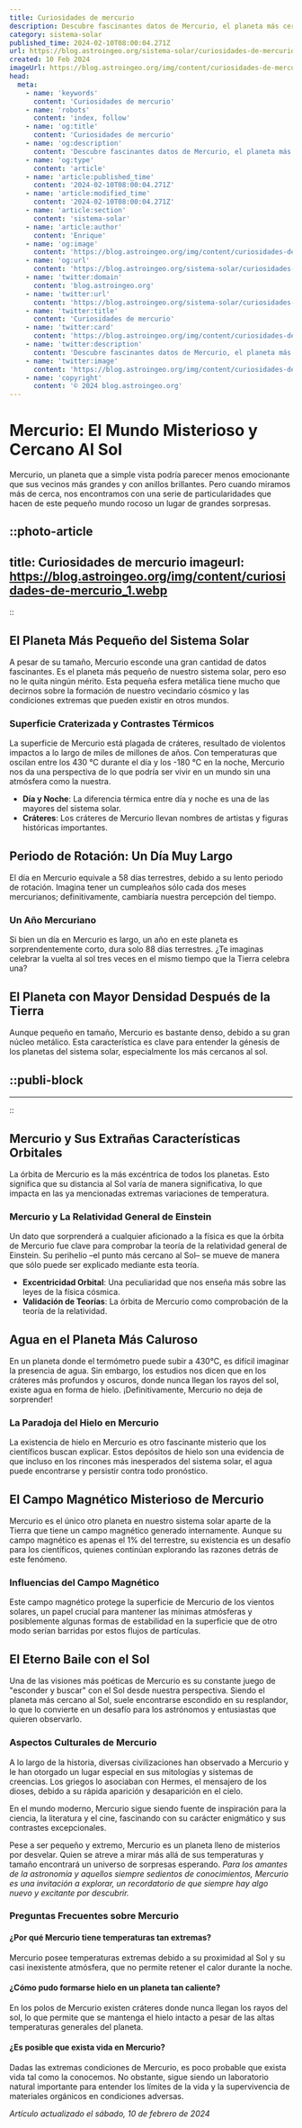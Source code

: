 ```yaml
---
title: Curiosidades de mercurio
description: Descubre fascinantes datos de Mercurio, el planeta más cercano al Sol. Misterios, exploraciones y curiosidades astronómicas únicas. 🌌🔍
category: sistema-solar
published_time: 2024-02-10T08:00:04.271Z
url: https://blog.astroingeo.org/sistema-solar/curiosidades-de-mercurio
created: 10 Feb 2024
imageUrl: https://blog.astroingeo.org/img/content/curiosidades-de-mercurio_1.webp
head:
  meta:
    - name: 'keywords'
      content: 'Curiosidades de mercurio'
    - name: 'robots'
      content: 'index, follow'
    - name: 'og:title'
      content: 'Curiosidades de mercurio'
    - name: 'og:description'
      content: 'Descubre fascinantes datos de Mercurio, el planeta más cercano al Sol. Misterios, exploraciones y curiosidades astronómicas únicas. 🌌🔍'
    - name: 'og:type'
      content: 'article'
    - name: 'article:published_time'
      content: '2024-02-10T08:00:04.271Z'
    - name: 'article:modified_time'
      content: '2024-02-10T08:00:04.271Z'
    - name: 'article:section'
      content: 'sistema-solar'
    - name: 'article:author'
      content: 'Enrique'
    - name: 'og:image'
      content: 'https://blog.astroingeo.org/img/content/curiosidades-de-mercurio_1.webp'
    - name: 'og:url'
      content: 'https://blog.astroingeo.org/sistema-solar/curiosidades-de-mercurio'
    - name: 'twitter:domain'
      content: 'blog.astroingeo.org'
    - name: 'twitter:url'
      content: 'https://blog.astroingeo.org/sistema-solar/curiosidades-de-mercurio'
    - name: 'twitter:title'
      content: 'Curiosidades de mercurio'
    - name: 'twitter:card'
      content: 'https://blog.astroingeo.org/img/content/curiosidades-de-mercurio_1.webp'
    - name: 'twitter:description'
      content: 'Descubre fascinantes datos de Mercurio, el planeta más cercano al Sol. Misterios, exploraciones y curiosidades astronómicas únicas. 🌌🔍'
    - name: 'twitter:image'
      content: 'https://blog.astroingeo.org/img/content/curiosidades-de-mercurio_1.webp'
    - name: 'copyright'
      content: '© 2024 blog.astroingeo.org'
---
```

# Mercurio: El Mundo Misterioso y Cercano Al Sol

Mercurio, un planeta que a simple vista podría parecer menos emocionante que sus vecinos más grandes y con anillos brillantes. Pero cuando miramos más de cerca, nos encontramos con una serie de particularidades que hacen de este pequeño mundo rocoso un lugar de grandes sorpresas.


::photo-article
---
title: Curiosidades de mercurio
imageurl: https://blog.astroingeo.org/img/content/curiosidades-de-mercurio_1.webp
---
::



## El Planeta Más Pequeño del Sistema Solar

A pesar de su tamaño, Mercurio esconde una gran cantidad de datos fascinantes. Es el planeta más pequeño de nuestro sistema solar, pero eso no le quita ningún mérito. Esta pequeña esfera metálica tiene mucho que decirnos sobre la formación de nuestro vecindario cósmico y las condiciones extremas que pueden existir en otros mundos.

### Superficie Craterizada y Contrastes Térmicos

La superficie de Mercurio está plagada de cráteres, resultado de violentos impactos a lo largo de miles de millones de años. Con temperaturas que oscilan entre los 430 °C durante el día y los -180 °C en la noche, Mercurio nos da una perspectiva de lo que podría ser vivir en un mundo sin una atmósfera como la nuestra.

- **Día y Noche**: La diferencia térmica entre día y noche es una de las mayores del sistema solar.
- **Cráteres**: Los cráteres de Mercurio llevan nombres de artistas y figuras históricas importantes.

## Periodo de Rotación: Un Día Muy Largo

El día en Mercurio equivale a 58 días terrestres, debido a su lento periodo de rotación. Imagina tener un cumpleaños sólo cada dos meses mercurianos; definitivamente, cambiaría nuestra percepción del tiempo.

### Un Año Mercuriano

Si bien un día en Mercurio es largo, un año en este planeta es sorprendentemente corto, dura solo 88 días terrestres. ¿Te imaginas celebrar la vuelta al sol tres veces en el mismo tiempo que la Tierra celebra una?

## El Planeta con Mayor Densidad Después de la Tierra

Aunque pequeño en tamaño, Mercurio es bastante denso, debido a su gran núcleo metálico. Esta característica es clave para entender la génesis de los planetas del sistema solar, especialmente los más cercanos al sol.


  ::publi-block
  ---
  ---
  ::
  
  

## Mercurio y Sus Extrañas Características Orbitales

La órbita de Mercurio es la más excéntrica de todos los planetas. Esto significa que su distancia al Sol varía de manera significativa, lo que impacta en las ya mencionadas extremas variaciones de temperatura.

### Mercurio y La Relatividad General de Einstein

Un dato que sorprenderá a cualquier aficionado a la física es que la órbita de Mercurio fue clave para comprobar la teoría de la relatividad general de Einstein. Su perihelio –el punto más cercano al Sol– se mueve de manera que sólo puede ser explicado mediante esta teoría.

- **Excentricidad Orbital**: Una peculiaridad que nos enseña más sobre las leyes de la física cósmica.
- **Validación de Teorías**: La órbita de Mercurio como comprobación de la teoría de la relatividad.

## Agua en el Planeta Más Caluroso

En un planeta donde el termómetro puede subir a 430°C, es difícil imaginar la presencia de agua. Sin embargo, los estudios nos dicen que en los cráteres más profundos y oscuros, donde nunca llegan los rayos del sol, existe agua en forma de hielo. ¡Definitivamente, Mercurio no deja de sorprender!

### La Paradoja del Hielo en Mercurio

La existencia de hielo en Mercurio es otro fascinante misterio que los científicos buscan explicar. Estos depósitos de hielo son una evidencia de que incluso en los rincones más inesperados del sistema solar, el agua puede encontrarse y persistir contra todo pronóstico.

## El Campo Magnético Misterioso de Mercurio

Mercurio es el único otro planeta en nuestro sistema solar aparte de la Tierra que tiene un campo magnético generado internamente. Aunque su campo magnético es apenas el 1% del terrestre, su existencia es un desafío para los científicos, quienes continúan explorando las razones detrás de este fenómeno.

### Influencias del Campo Magnético

Este campo magnético protege la superficie de Mercurio de los vientos solares, un papel crucial para mantener las mínimas atmósferas y posiblemente algunas formas de estabilidad en la superficie que de otro modo serían barridas por estos flujos de partículas.

## El Eterno Baile con el Sol

Una de las visiones más poéticas de Mercurio es su constante juego de "esconder y buscar" con el Sol desde nuestra perspectiva. Siendo el planeta más cercano al Sol, suele encontrarse escondido en su resplandor, lo que lo convierte en un desafío para los astrónomos y entusiastas que quieren observarlo.

### Aspectos Culturales de Mercurio

A lo largo de la historia, diversas civilizaciones han observado a Mercurio y le han otorgado un lugar especial en sus mitologías y sistemas de creencias. Los griegos lo asociaban con Hermes, el mensajero de los dioses, debido a su rápida aparición y desaparición en el cielo.

En el mundo moderno, Mercurio sigue siendo fuente de inspiración para la ciencia, la literatura y el cine, fascinando con su carácter enigmático y sus contrastes excepcionales.

Pese a ser pequeño y extremo, Mercurio es un planeta lleno de misterios por desvelar. Quien se atreve a mirar más allá de sus temperaturas y tamaño encontrará un universo de sorpresas esperando. _Para los amantes de la astronomía y aquellos siempre sedientos de conocimientos, Mercurio es una invitación a explorar, un recordatorio de que siempre hay algo nuevo y excitante por descubrir._

### Preguntas Frecuentes sobre Mercurio

#### ¿Por qué Mercurio tiene temperaturas tan extremas?
Mercurio posee temperaturas extremas debido a su proximidad al Sol y su casi inexistente atmósfera, que no permite retener el calor durante la noche.

#### ¿Cómo pudo formarse hielo en un planeta tan caliente?
En los polos de Mercurio existen cráteres donde nunca llegan los rayos del sol, lo que permite que se mantenga el hielo intacto a pesar de las altas temperaturas generales del planeta.

#### ¿Es posible que exista vida en Mercurio?
Dadas las extremas condiciones de Mercurio, es poco probable que exista vida tal como la conocemos. No obstante, sigue siendo un laboratorio natural importante para entender los límites de la vida y la supervivencia de materiales orgánicos en condiciones adversas.

_Artículo actualizado el sábado, 10 de febrero de 2024_